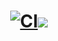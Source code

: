 <h1 align="center"><a href=""><img src="https://cdn.7tv.app/emote/60e5d610a69fc8d27f2737b7/4x" alt="CI"></a><img src="https://cdn.7tv.app/emote/6040aacfcf6746000db1034f/4x">
